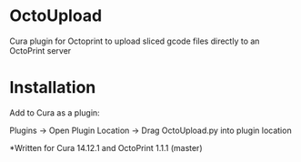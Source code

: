 OctoUpload
==========

Cura plugin for Octoprint to upload sliced gcode files directly to an OctoPrint server

Installation
==========
Add to Cura as a plugin:

Plugins -> Open Plugin Location -> Drag OctoUpload.py into plugin location


*Written for Cura 14.12.1 and OctoPrint 1.1.1 (master)
